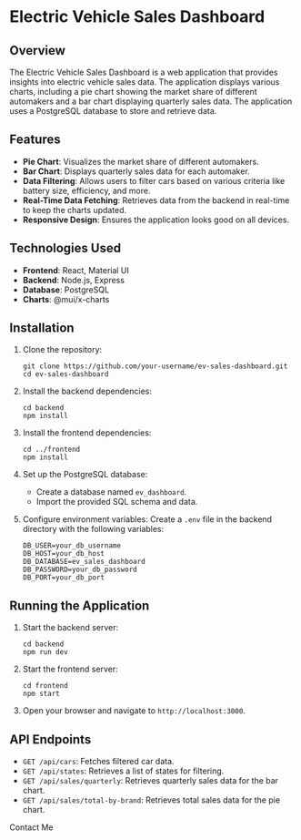 # Electric Vehicle Sales Dashboard

## Overview

The Electric Vehicle Sales Dashboard is a web application that provides insights into electric vehicle sales data. The application displays various charts, including a pie chart showing the market share of different automakers and a bar chart displaying quarterly sales data. The application uses a PostgreSQL database to store and retrieve data.

## Features

- **Pie Chart**: Visualizes the market share of different automakers.
- **Bar Chart**: Displays quarterly sales data for each automaker.
- **Data Filtering**: Allows users to filter cars based on various criteria like battery size, efficiency, and more.
- **Real-Time Data Fetching**: Retrieves data from the backend in real-time to keep the charts updated.
- **Responsive Design**: Ensures the application looks good on all devices.

## Technologies Used

- **Frontend**: React, Material UI
- **Backend**: Node.js, Express
- **Database**: PostgreSQL
- **Charts**: @mui/x-charts

## Installation

1. Clone the repository:
   ```
   git clone https://github.com/your-username/ev-sales-dashboard.git
   cd ev-sales-dashboard
   ```

2. Install the backend dependencies:
   ```
   cd backend
   npm install
   ```

3. Install the frontend dependencies:
   ```
   cd ../frontend
   npm install
   ```

4. Set up the PostgreSQL database:
   - Create a database named `ev_dashboard`.
   - Import the provided SQL schema and data.

5. Configure environment variables:
   Create a `.env` file in the backend directory with the following variables:
   ```
   DB_USER=your_db_username
   DB_HOST=your_db_host
   DB_DATABASE=ev_sales_dashboard
   DB_PASSWORD=your_db_password
   DB_PORT=your_db_port
   ```

## Running the Application

1. Start the backend server:
   ```
   cd backend
   npm run dev
   ```

2. Start the frontend server:
   ```
   cd frontend
   npm start
   ```

3. Open your browser and navigate to `http://localhost:3000`.

## API Endpoints

- `GET /api/cars`: Fetches filtered car data.
- `GET /api/states`: Retrieves a list of states for filtering.
- `GET /api/sales/quarterly`: Retrieves quarterly sales data for the bar chart.
- `GET /api/sales/total-by-brand`: Retrieves total sales data for the pie chart.

Contact Me
